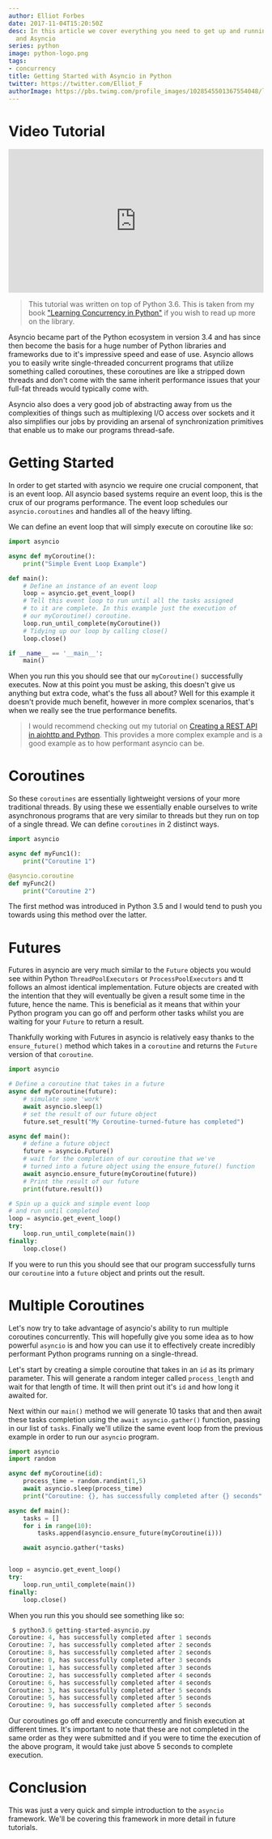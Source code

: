 ```yaml
---
author: Elliot Forbes
date: 2017-11-04T15:20:50Z
desc: In this article we cover everything you need to get up and running with Python
  and Asyncio
series: python
image: python-logo.png
tags:
- concurrency
title: Getting Started with Asyncio in Python
twitter: https://twitter.com/Elliot_F
authorImage: https://pbs.twimg.com/profile_images/1028545501367554048/lzr43cQv_400x400.jpg
---
```


# Video Tutorial

<div style="position:relative;height:0;padding-bottom:56.3%"><iframe src="https://www.youtube.com/embed/L3RyxVOLjz8?ecver=2" style="position:absolute;width:100%;height:100%;left:0" width="639" height="360" frameborder="0" gesture="media" allowfullscreen></iframe></div>

> This tutorial was written on top of Python 3.6. This is taken from my book ["Learning Concurrency in Python"](https://www.packtpub.com/application-development/learning-concurrency-python) if you wish to read up more on the library.

Asyncio became part of the Python ecosystem in version 3.4 and has since then become the basis for a huge number of Python libraries and frameworks due to it's impressive speed and ease of use. Asyncio allows you to easily write single-threaded concurrent programs that utilize something called coroutines, these coroutines are like a stripped down threads and don't come with the same inherit performance issues that your full-fat threads would typically come with. 

Asyncio also does a very good job of abstracting away from us the complexities of things such as multiplexing I/O access over sockets and it also simplifies our jobs by providing an arsenal of synchronization primitives that enable us to make our programs thread-safe. 

# Getting Started

In order to get started with asyncio we require one crucial component, that is an event loop. All asyncio based systems require an event loop, this is the crux of our programs performance. The event loop schedules our `asyncio.coroutines` and handles all of the heavy lifting. 

We can define an event loop that will simply execute on coroutine like so:

```py
import asyncio

async def myCoroutine():
    print("Simple Event Loop Example")

def main():
    # Define an instance of an event loop
    loop = asyncio.get_event_loop()
    # Tell this event loop to run until all the tasks assigned
    # to it are complete. In this example just the execution of
    # our myCoroutine() coroutine.
    loop.run_until_complete(myCoroutine())
    # Tidying up our loop by calling close()
    loop.close()

if __name__ == '__main__':
    main()
```

When you run this you should see that our `myCoroutine()` successfully executes. Now at this point you must be asking, this doesn't give us anything but extra code, what's the fuss all about? Well for this example it doesn't provide much benefit, however in more complex scenarios, that's when we really see the true performance benefits.

> I would recommend checking out my tutorial on [Creating a REST API in aiohttp and Python](/python/create-rest-api-python-aiohttp/). This provides a more complex example and is a good example as to how performant asyncio can be.

# Coroutines

So these `coroutines` are essentially lightweight versions of your more traditional threads. By using these we essentially enable ourselves to write asynchronous programs that are very similar to threads but they run on top of a single thread. We can define `coroutines` in 2 distinct ways. 

```py
import asyncio

async def myFunc1():
    print("Coroutine 1")

@asyncio.coroutine
def myFunc2()
    print("Coroutine 2")
```

The first method was introduced in Python 3.5 and I would tend to push you towards using this method over the latter. 

# Futures

Futures in asyncio are very much similar to the `Future` objects you would see within Python `ThreadPoolExecutors` or `ProcessPoolExecutors` and tt follows an almost identical implementation. Future objects are created with the intention that they will eventually be given a result some time in the future, hence the name. This is beneficial as it means that within your Python program you can go off and perform other tasks whilst you are waiting for your `Future` to return a result. 

Thankfully working with Futures in asyncio is relatively easy thanks to the `ensure_future()` method which takes in a `coroutine` and returns the `Future` version of that `coroutine`. 

```py
import asyncio

# Define a coroutine that takes in a future
async def myCoroutine(future):
    # simulate some 'work'
    await asyncio.sleep(1)
    # set the result of our future object
    future.set_result("My Coroutine-turned-future has completed")

async def main():
    # define a future object
    future = asyncio.Future()
    # wait for the completion of our coroutine that we've
    # turned into a future object using the ensure_future() function
    await asyncio.ensure_future(myCoroutine(future))
    # Print the result of our future
    print(future.result())

# Spin up a quick and simple event loop 
# and run until completed
loop = asyncio.get_event_loop()
try:
    loop.run_until_complete(main())
finally:
    loop.close()
```

If you were to run this you should see that our program successfully turns our `coroutine` into a `future` object and prints out the result. 

# Multiple Coroutines

Let's now try to take advantage of asyncio's ability to run multiple coroutines concurrently. This will hopefully give you some idea as to how powerful `asyncio` is and how you can use it to effectively create incredibly performant Python programs running on a single-thread. 

Let's start by creating a simple coroutine that takes in an `id` as its primary parameter. This will generate a random integer called `process_length` and wait for that length of time. It will then print out it's `id` and how long it awaited for. 

Next within our `main()` method we will generate 10 tasks that and then await these tasks completion using the `await asyncio.gather()` function, passing in our list of `tasks`. Finally we'll utilize the same event loop from the previous example in order to run our `asyncio` program.

```py
import asyncio
import random

async def myCoroutine(id):
    process_time = random.randint(1,5)
    await asyncio.sleep(process_time)
    print("Coroutine: {}, has successfully completed after {} seconds".format(id, process_time))

async def main():
    tasks = []
    for i in range(10):
        tasks.append(asyncio.ensure_future(myCoroutine(i)))

    await asyncio.gather(*tasks)


loop = asyncio.get_event_loop()
try:
    loop.run_until_complete(main())
finally:
    loop.close()
```  

When you run this you should see something like so:

```py
 $ python3.6 getting-started-asyncio.py
Coroutine: 4, has successfully completed after 1 seconds
Coroutine: 7, has successfully completed after 2 seconds
Coroutine: 8, has successfully completed after 2 seconds
Coroutine: 0, has successfully completed after 3 seconds
Coroutine: 1, has successfully completed after 3 seconds
Coroutine: 2, has successfully completed after 4 seconds
Coroutine: 6, has successfully completed after 4 seconds
Coroutine: 3, has successfully completed after 5 seconds
Coroutine: 5, has successfully completed after 5 seconds
Coroutine: 9, has successfully completed after 5 seconds
```

Our coroutines go off and execute concurrently and finish execution at different times. It's important to note that these are not completed in the same order as they were submitted and if you were to time the execution of the above program, it would take just above 5 seconds to complete execution.


# Conclusion

This was just a very quick and simple introduction to the `asyncio` framework. We'll be covering this framework in more detail in future tutorials.   
